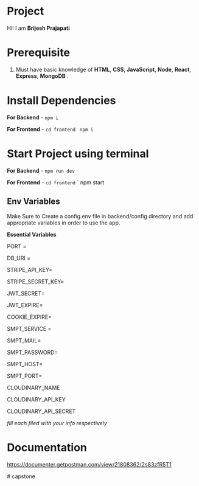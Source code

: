 # Project

Hi! I am **Brijesh Prajapati**

# Prerequisite

1.  Must have basic knowledge of  **HTML**, **CSS**, **JavaScript**, **Node**, **React**, **Express**, **MongoDB** .

# Install Dependencies

**For Backend** - `npm i`

**For Frontend** - `cd frontend` ` npm i`


# Start Project using terminal

**For Backend** - `npm run dev`

**For Frontend** - `cd frontend` ` npm start

## Env Variables

Make Sure to Create a config.env file in backend/config directory and add appropriate variables in order to use the app.

**Essential Variables**

PORT = 

DB_URI =

STRIPE_API_KEY=

STRIPE_SECRET_KEY=

JWT_SECRET=

JWT_EXPIRE=

COOKIE_EXPIRE=

SMPT_SERVICE =

SMPT_MAIL=

SMPT_PASSWORD=

SMPT_HOST=

SMPT_PORT=

CLOUDINARY_NAME

CLOUDINARY_API_KEY

CLOUDINARY_API_SECRET

_fill each filed with your info respectively_


# Documentation
https://documenter.getpostman.com/view/21808362/2s83zfR5T1




#   c a p s t o n e  
 